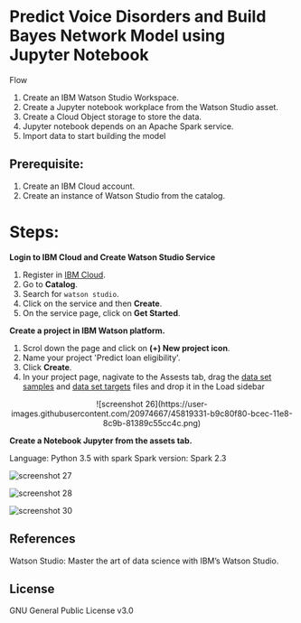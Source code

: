 # Predict Voice Disorders and Build Bayes Network Model using Jupyter Notebook

Flow


1. Create an IBM Watson Studio Workspace.
2. Create a Jupyter notebook workplace from the Watson Studio asset.
3. Create a Cloud Object storage to store the data.
4. Jupyter notebook depends on an Apache Spark service.
5. Import data to start building the model


## Prerequisite:
1. Create an IBM Cloud account.
2. Create an instance of Watson Studio from the catalog.

# Steps:
**Login to IBM Cloud and Create Watson Studio Service**
1. Register in [IBM Cloud](https://ibm.biz/BdYmuL).
2. Go to **Catalog**.
3. Search for `watson studio`.
4. Click on the service and then **Create**.
5. On the service page, click on **Get Started**.

**Create a project in IBM Watson platform.**
1. Scrol down the page and click on **(+) New project icon**.
2. Name your project 'Predict loan eligibility'.
3. Click **Create**.
4. In your project page, nagivate to the Assests tab, drag the [data set samples](https://github.com/Meaad96s/predictive-model-on-jupyter-notebook/blob/master/n_samples.csv) and [data set targets](https://github.com/Meaad96s/predictive-model-on-jupyter-notebook/blob/master/n_features.csv) files and drop it in the Load sidebar

<p align="center"> ![screenshot 26](https://user-images.githubusercontent.com/20974667/45819331-b9c80f80-bcec-11e8-8c9b-81389c55cc4c.png)


**Create a Notebook Jupyter from the assets tab.**

Language: Python 3.5 with spark
Spark version: Spark 2.3

![screenshot 27](https://user-images.githubusercontent.com/20974667/45819333-b9c80f80-bcec-11e8-9ac5-1f961abde16d.png)


![screenshot 28](https://user-images.githubusercontent.com/20974667/45819335-b9c80f80-bcec-11e8-9690-2cc059dc699f.png)

![screenshot 30](https://user-images.githubusercontent.com/20974667/45819336-b9c80f80-bcec-11e8-9562-a12240dbe17a.png)



## References
Watson Studio: Master the art of data science with IBM’s Watson Studio.

## License
GNU General Public License v3.0
